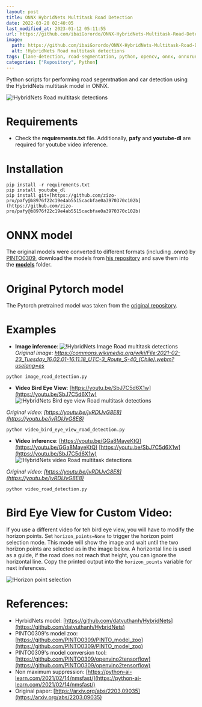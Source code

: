 ```yaml
---
layout: post
title: ONNX HybridNets Multitask Road Detection
date: 2022-03-20 02:40:05 
last_modified_at: 2023-01-12 05:11:55 
url: https://github.com/ibaiGorordo/ONNX-HybridNets-Multitask-Road-Detection
image:
  path: https://github.com/ibaiGorordo/ONNX-HybridNets-Multitask-Road-Detection/raw/main/doc/img/bird_eye_view.png
  alt: !HybridNets Road multitask detections
tags: [lane-detection, road-segmentation, python, opencv, onnx, onnxruntime, computer-vision, car-detection, object-detection, bird-eye-view]
categories: ["Repository", Python]
---
```

 Python scripts for performing road segemtnation and car detection using the HybridNets multitask model in ONNX.
 
![!HybridNets Road multitask detections](https://github.com/ibaiGorordo/ONNX-HybridNets-Multitask-Road-Detection/raw/main/doc/img/bird_eye_view.png)

# Requirements

 * Check the **requirements.txt** file. Additionally, **pafy** and **youtube-dl** are required for youtube video inference.
 
# Installation
```
pip install -r requirements.txt
pip install youtube_dl
pip install git+[https://github.com/zizo-pro/pafy@b8976f22c19e4ab5515cacbfae0a3970370c102b](https://github.com/zizo-pro/pafy@b8976f22c19e4ab5515cacbfae0a3970370c102b)
```

# ONNX model
The original models were converted to different formats (including .onnx) by [PINTO0309](https://github.com/PINTO0309), download the models from [his repository](https://github.com/PINTO0309/PINTO_model_zoo/tree/main/276_HybridNets) and save them into the **[models](https://github.com/ibaiGorordo/ONNX-HybridNets-Multitask-Road-Detection/tree/main/models)** folder. 

# Original Pytorch model
The Pytorch pretrained model was taken from the [original repository](https://github.com/datvuthanh/HybridNets).
 
# Examples

 * **Image inference**:
 ![!HybridNets Image Road multitask detections](https://github.com/ibaiGorordo/ONNX-HybridNets-Multitask-Road-Detection/raw/main/doc/img/image_example.jpg)
  *Original image: https://commons.wikimedia.org/wiki/File:2021-02-23_Tuesday_16.02.01-16.11.18_UTC-3_Route_S-40_(Chile).webm?uselang=es*
 ```
 python image_road_detection.py
 ```
 
 * **Video Bird Eye View**: [https://youtu.be/SbJ7C5d6X1w](https://youtu.be/SbJ7C5d6X1w)
 ![!HybridNets Bird eye view Road multitask detections](https://github.com/ibaiGorordo/ONNX-HybridNets-Multitask-Road-Detection/raw/main/doc/img/bird_eye_view.gif)
  
 *Original video: [https://youtu.be/jvRDlJvG8E8](https://youtu.be/jvRDlJvG8E8)*
  
 ```
 python video_bird_eye_view_road_detection.py
 ```
 
 * **Video inference**: [https://youtu.be/GGa8MayeKtQ](https://youtu.be/GGa8MayeKtQ)
 [https://youtu.be/SbJ7C5d6X1w](https://youtu.be/SbJ7C5d6X1w)
 ![!HybridNets video Road multitask detections](https://github.com/ibaiGorordo/ONNX-HybridNets-Multitask-Road-Detection/raw/main/doc/img/video_example.gif)
 
 *Original video: [https://youtu.be/jvRDlJvG8E8](https://youtu.be/jvRDlJvG8E8)*
 
 ```
 python video_road_detection.py
 ```
 
# Bird Eye View for Custom Video:
If you use a different video for teh bird eye view, you will have to modify the horizon points. Set `horizon_points=None` to trigger the horizon point selection mode. This mode will show the image and wait until the two horizon points are selected as in the image below. A horizontal line is used as a guide, if the road does not reach that height, you can ignore the horizontal line. Copy the printed output into the `horizon_points` variable for next inferences.

![!Horizon point selection](https://github.com/ibaiGorordo/ONNX-HybridNets-Multitask-Road-Detection/raw/main/doc/img/horizon_points.png)
 
# References:
* HyrbidNets model: [https://github.com/datvuthanh/HybridNets](https://github.com/datvuthanh/HybridNets)
* PINTO0309's model zoo: [https://github.com/PINTO0309/PINTO_model_zoo](https://github.com/PINTO0309/PINTO_model_zoo)
* PINTO0309's model conversion tool: [https://github.com/PINTO0309/openvino2tensorflow](https://github.com/PINTO0309/openvino2tensorflow)
* Non maximum suppression: [https://python-ai-learn.com/2021/02/14/nmsfast/](https://python-ai-learn.com/2021/02/14/nmsfast/)
* Original paper: [https://arxiv.org/abs/2203.09035](https://arxiv.org/abs/2203.09035)
 
